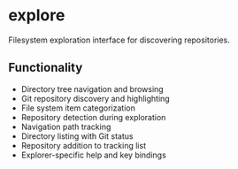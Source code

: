 # explore

Filesystem exploration interface for discovering repositories.

## Functionality
- Directory tree navigation and browsing
- Git repository discovery and highlighting
- File system item categorization
- Repository detection during exploration
- Navigation path tracking
- Directory listing with Git status
- Repository addition to tracking list
- Explorer-specific help and key bindings